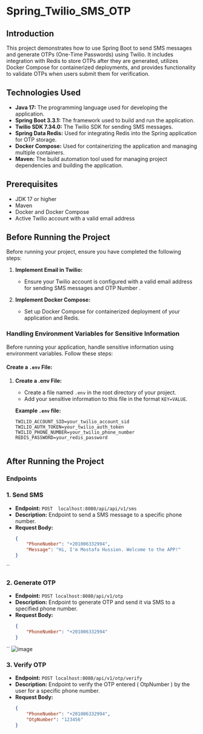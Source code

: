 # Spring_Twilio_SMS_OTP


## Introduction
This project demonstrates how to use Spring Boot to send SMS messages and generate OTPs (One-Time Passwords) using Twilio. It includes integration with Redis to store OTPs after they are generated, utilizes Docker Compose for containerized deployments, and provides functionality to validate OTPs when users submit them for verification.


## Technologies Used

- **Java 17:** The programming language used for developing the application.
- **Spring Boot 3.3.1:** The framework used to build and run the application.
- **Twilio SDK 7.34.0:** The Twilio SDK for sending SMS messages.
- **Spring Data Redis:** Used for integrating Redis into the Spring application for OTP storage.
- **Docker Compose:** Used for containerizing the application and managing multiple containers.
- **Maven:** The build automation tool used for managing project dependencies and building the application.


## Prerequisites
- JDK 17 or higher
- Maven
- Docker and Docker Compose
- Active Twilio account with a valid email address

## Before Running the Project

Before running your project, ensure you have completed the following steps:

1. **Implement Email in Twilio:**
   - Ensure your Twilio account is configured with a valid email address for sending SMS messages and OTP Number .

2. **Implement Docker Compose:**
   - Set up Docker Compose for containerized deployment of your application and Redis.

### Handling Environment Variables for Sensitive Information

Before running your application, handle sensitive information using environment variables. Follow these steps:

#### Create a `.env` File:

1. **Create a .env File:**
   - Create a file named `.env` in the root directory of your project.
   - Add your sensitive information to this file in the format `KEY=VALUE`.

   **Example `.env` file:**
   ```plaintext
   TWILIO_ACCOUNT_SID=your_twilio_account_sid
   TWILIO_AUTH_TOKEN=your_twilio_auth_token
   TWILIO_PHONE_NUMBER=your_twilio_phone_number
   REDIS_PASSWORD=your_redis_password


## After Running the Project

### Endpoints

### 1. Send SMS

- **Endpoint:** `POST  localhost:8080/api/api/v1/sms`
- **Description:** Endpoint to send a SMS message to a specific phone number.
- **Request Body:**
  ```json
  {
      "PhoneNumber": "+201006332994",
      "Message": "Hi, I'm Mostafa Hussien. Welcome to the APP!"
  }

``
  ### 2. Generate OTP

- **Endpoint:** `POST localhost:8080/api/v1/otp`
- **Description:** Endpoint to generate OTP and send it via SMS to a specified phone number.
- **Request Body:**
  ```json
  {
      "PhoneNumber": "+201006332994"
  }

``
  ![image](https://github.com/user-attachments/assets/86f8abd2-386b-415f-aff7-d54d384c7edd)


### 3. Verify OTP

- **Endpoint:** `POST localhost:8080/api/v1/otp/verify `
- **Description:** Endpoint to verify the OTP entered ( OtpNumber ) by the user for a specific phone number.
- **Request Body:**
  ```json
  {
      "PhoneNumber": "+201006332994",
      "OtpNumber": "123456"
  }


  


